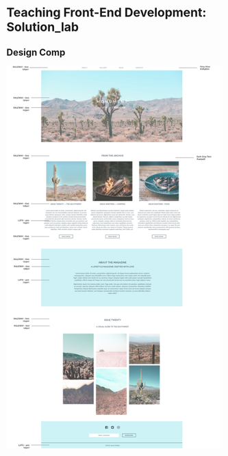 # Teaching Front-End Development: Solution_lab

## Design Comp 

![Mockout](./landing_page_styleguide.png?raw=true "Final Mockup")

